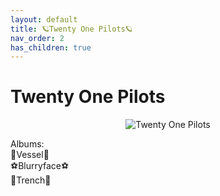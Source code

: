 ```yaml
---
layout: default  
title: 🪐Twenty One Pilots🪐  
nav_order: 2    
has_children: true     
---  
```


Twenty One Pilots
===============================

<p align="center">
<img alt="Twenty One Pilots" src="https://github.com/januarythirtyfirst/TranslateSongs/blob/main/img/photo21pilots.jpg?raw=true"> 
</p> 

Albums:  
🏀Vessel🏀  
⚽Blurryface⚽  
🏐Trench🏐  
